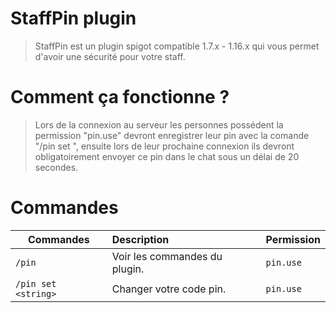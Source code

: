 StaffPin plugin
============
> StaffPin est un plugin spigot compatible 1.7.x - 1.16.x qui vous permet d'avoir une sécurité pour votre staff.

Comment ça fonctionne ?
============
> Lors de la connexion au serveur les personnes possédent la permission "pin.use" devront enregistrer leur pin avec la comande "/pin set <string>", ensuite lors de leur prochaine connexion ils devront obligatoirement envoyer ce pin dans le chat sous un délai de 20 secondes.

Commandes
============

| Commandes                       | Description                                                  | Permission                                                                                                      |
|---------------------------------|:-----------------------------------------------------------------|-----------------------------------------------------------------------------------------------------------------|
| `/pin`                          | Voir les commandes du plugin.                                 | `pin.use`
| `/pin set <string>`             | Changer votre code pin.                                       | `pin.use`                                                  
